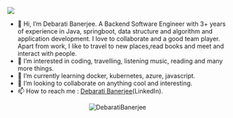 
![](https://visitor-badge.glitch.me/badge?page_id=DebaratiBanerjee.DebaratiBanerjee) 

- 👋 Hi, I’m Debarati Banerjee. A Backend Software Engineer with 3+ years of experience in Java, springboot, data structure and algorithm and application development. I love to collaborate and a good team player. Apart from work, I like to travel to new places,read books and meet and interact with people.
- 👀 I’m interested in coding, travelling, listening music, reading and many more things.
- 🌱 I’m currently learning docker, kubernetes, azure, javascript.
- 💞️ I’m looking to collaborate on anything cool and interesting.
- 📫 How to reach me : [Debarati Banerjee](https://www.linkedin.com/in/debarati-banerjee-924a23124/)(LinkedIn). 
<p align="center"> <img src="https://github-readme-stats.vercel.app/api?username=debarati007&show_icons=true&theme=gotham" alt="DebaratiBanerjee" /></p>

